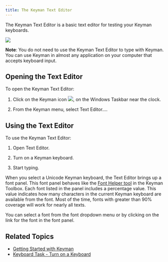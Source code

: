 ```yaml
---
title: The Keyman Text Editor
---
```


The Keyman Text Editor is a basic text editor for testing your Keyman
keyboards.

![](desktop_images/texteditor.png)

**Note**: You do not need to use the Keyman Text Editor to type with Keyman. You can use Keyman in almost any application on your computer that accepts keyboard input.

## Opening the Text Editor

To open the Keyman Text Editor:

1.  Click on the Keyman icon ![](desktop_images/icon-keyman.png), on the
    Windows Taskbar near the clock.

2.  From the Keyman menu, select Text Editor….

## Using the Text Editor

To use the Keyman Text Editor:

1.  Open Text Editor.

2.  Turn on a Keyman keyboard.

3.  Start typing.

When you select a Unicode Keyman keyboard, the Text Editor brings up a
font panel. This font panel behaves like the [Font Helper
tool](#basic_fonthelper) in the Keyman Toolbox. Each font listed in the
panel includes a percentage value. This value indicates how many
characters in the current Keyman keyboard are available from the font.
Most of the time, fonts with greater than 90% coverage will work for
nearly all texts.

You can select a font from the font dropdown menu or by clicking on the
link for the font in the font panel.

## Related Topics

-   [Getting Started with Keyman](../start/tutorial)
-   [Keyboard Task - Turn on a Keyboard](enable_keyboard)
